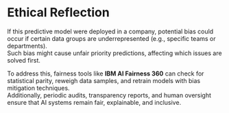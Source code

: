 # Ethical Reflection

If this predictive model were deployed in a company, potential bias could occur if certain data groups are underrepresented (e.g., specific teams or departments).  
Such bias might cause unfair priority predictions, affecting which issues are solved first.  

To address this, fairness tools like **IBM AI Fairness 360** can check for statistical parity, reweigh data samples, and retrain models with bias mitigation techniques.  
Additionally, periodic audits, transparency reports, and human oversight ensure that AI systems remain fair, explainable, and inclusive.
